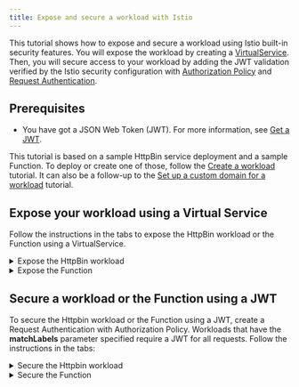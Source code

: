 ```yaml
---
title: Expose and secure a workload with Istio
---
```


This tutorial shows how to expose and secure a workload using Istio built-in security features. You will expose the workload by creating a [VirtualService](https://istio.io/latest/docs/reference/config/networking/virtual-service/). Then, you will secure access to your workload by adding the JWT validation verified by the Istio security configuration with [Authorization Policy](https://istio.io/latest/docs/reference/config/security/authorization-policy/) and [Request Authentication](https://istio.io/latest/docs/reference/config/security/request_authentication/).

## Prerequisites

- You have got a JSON Web Token (JWT). For more information, see [Get a JWT](./apix-06-get-jwt.md).

This tutorial is based on a sample HttpBin service deployment and a sample Function. To deploy or create one of those, follow the [Create a workload](./apix-01-create-workload.md) tutorial. It can also be a follow-up to the [Set up a custom domain for a workload](./apix-02-setup-custom-domain-for-workload.md) tutorial.

## Expose your workload using a Virtual Service

Follow the instructions in the tabs to expose the HttpBin workload or the Function using a VirtualService.

<div tabs>

  <details>
  <summary>
  Expose the HttpBin workload
  </summary>

1. Export your domain name and gateway name as environment variables:

   ```shell
   export DOMAIN_TO_EXPOSE_WORKLOADS={DOMAIN_NAME}
   export GATEWAY=$NAMESPACE/httpbin-gateway 
   ```
   >**NOTE:** In this step, you provide `DOMAIN_NAME` which must be a Kyma domain or your custom subdomain, for example, api.mydomain.com. If you don't want to use your custom domain, replace `$NAMESPACE/httpbin-gateway` with Kyma's default Gateway `kyma-system/kyma-gateway`

2. Create a VirtualService:

   ```shell
   cat <<EOF | kubectl apply -f -
   apiVersion: networking.istio.io/v1alpha3
   kind: VirtualService
   metadata:
     name: httpbin
     namespace: $NAMESPACE
   spec:
     hosts:
     - "httpbin.$DOMAIN_TO_EXPOSE_WORKLOADS"
     gateways:
     - $GATEWAY
     http:
     - match:
       - uri:
           prefix: /
       route:
       - destination:
           port:
             number: 8000
           host: httpbin.$NAMESPACE.svc.cluster.local
   EOF
   ```
  </details>

  <details>
  <summary>
  Expose the Function
  </summary>

1. Export your domain name and gateway name as environment variables:

   ```shell
   export DOMAIN_TO_EXPOSE_WORKLOADS={DOMAIN_NAME}
   export GATEWAY=$NAMESPACE/httpbin-gateway 
   ```
   >**NOTE:** In this step, you provide `DOMAIN_NAME` which must be a Kyma domain or your custom subdomain, for example, api.mydomain.com. If you don't want to use your custom domain, replace `$NAMESPACE/httpbin-gateway` with Kyma's default Gateway `kyma-system/kyma-gateway`

2. Create a VirtualService:

   ```shell
   cat <<EOF | kubectl apply -f -
   apiVersion: networking.istio.io/v1alpha3
   kind: VirtualService
   metadata:
     name: function
     namespace: $NAMESPACE
   spec:
     hosts:
     - "function.$DOMAIN_TO_EXPOSE_WORKLOADS"
     gateways:
     - $GATEWAY
     http:
     - match:
       - uri:
           prefix: /
       route:
       - destination:
           port:
             number: 80
           host: function.$NAMESPACE.svc.cluster.local
   EOF
   ```

  </details>
</div>

## Secure a workload or the Function using a JWT

To secure the Httpbin workload or the Function using a JWT, create a Request Authentication with Authorization Policy. Workloads that have the **matchLabels** parameter specified require a JWT for all requests. Follow the instructions in the tabs:

<div tabs>

  <details>
  <summary>
  Secure the Httpbin workload
  </summary>

1. Create the Request Authentication and Authorization Policy resources:

   ```shell
   cat <<EOF | kubectl apply -f -
   apiVersion: security.istio.io/v1beta1
   kind: RequestAuthentication
   metadata:
     name: jwt-auth-httpbin
     namespace: $NAMESPACE
   spec:
     selector:
       matchLabels:
         app: httpbin
     jwtRules:
     - issuer: $ISSUER
       jwksUri: $JWKS_URI
   ---
   apiVersion: security.istio.io/v1beta1
   kind: AuthorizationPolicy
   metadata:
     name: httpbin
     namespace: $NAMESPACE
   spec:
     selector:
       matchLabels:
         app: httpbin
     rules:
     - from:
       - source:
           requestPrincipals: ["*"]
   EOF
   ```

2. Access the workload you secured. You will get the `403 Forbidden` error.

   ```shell
   curl -ik -X GET https://httpbin.$DOMAIN_TO_EXPOSE_WORKLOADS/status/200
   ```

3. Now, access the secured workload using the correct JWT. You will get the `200 OK` response.

   ```shell
   curl -ik -X GET https://httpbin.$DOMAIN_TO_EXPOSE_WORKLOADS/status/200 --header "Authorization:Bearer $ACCESS_TOKEN"
   ```
  </details>

  <details>
  <summary>
  Secure the Function
  </summary>

1. Create the Request Authentication and Authorization Policy resources:

   ```shell
   cat <<EOF | kubectl apply -f -
   apiVersion: security.istio.io/v1beta1
   kind: RequestAuthentication
   metadata:
     name: jwt-auth-function
     namespace: $NAMESPACE
   spec:
     selector:
       matchLabels:
         app: function
     jwtRules:
     - issuer: $ISSUER
       jwksUri: $JWKS_URI
   ---
   apiVersion: security.istio.io/v1beta1
   kind: AuthorizationPolicy
   metadata:
     name: function
     namespace: $NAMESPACE
   spec:
     selector:
       matchLabels:
         app: function
     rules:
     - from:
       - source:
           requestPrincipals: ["*"]
   EOF
   ```

2. Access the workload you secured. You will get the `403 Forbidden` error.

   ```shell
   curl -ik -X GET https://function.$DOMAIN_TO_EXPOSE_WORKLOADS/status/200
   ```

3. Now, access the secured workload using the correct JWT. You will get the `200 OK` response.

   ```shell
   curl -ik -X GET https://function.$DOMAIN_TO_EXPOSE_WORKLOADS/status/200 --header "Authorization:Bearer $ACCESS_TOKEN"
   ```
  </details>
</div>
